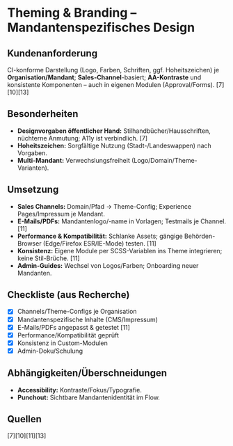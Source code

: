 # Theming & Branding – Mandantenspezifisches Design

## Kundenanforderung
CI-konforme Darstellung (Logo, Farben, Schriften, ggf. Hoheitszeichen) je **Organisation/Mandant**; **Sales-Channel**-basiert; **AA-Kontraste** und konsistente Komponenten – auch in eigenen Modulen (Approval/Forms). [7][10][13]

## Besonderheiten
- **Designvorgaben öffentlicher Hand:** Stilhandbücher/Hausschriften, nüchterne Anmutung; A11y ist verbindlich. [7]  
- **Hoheitszeichen:** Sorgfältige Nutzung (Stadt-/Landeswappen) nach Vorgaben.  
- **Multi-Mandant:** Verwechslungsfreiheit (Logo/Domain/Theme-Varianten).

## Umsetzung
- **Sales Channels:** Domain/Pfad → Theme-Config; Experience Pages/Impressum je Mandant.  
- **E-Mails/PDFs:** Mandantenlogo/-name in Vorlagen; Testmails je Channel. [11]  
- **Performance & Kompatibilität:** Schlanke Assets; gängige Behörden-Browser (Edge/Firefox ESR/IE-Mode) testen. [11]  
- **Konsistenz:** Eigene Module per SCSS-Variablen ins Theme integrieren; keine Stil-Brüche. [11]  
- **Admin-Guides:** Wechsel von Logos/Farben; Onboarding neuer Mandanten.

## Checkliste (aus Recherche)
- [x] Channels/Theme-Configs je Organisation  
- [x] Mandantenspezifische Inhalte (CMS/Impressum)  
- [x] E-Mails/PDFs angepasst & getestet [11]  
- [x] Performance/Kompatibilität geprüft  
- [x] Konsistenz in Custom-Modulen  
- [x] Admin-Doku/Schulung

## Abhängigkeiten/Überschneidungen
- **Accessibility:** Kontraste/Fokus/Typografie.  
- **Punchout:** Sichtbare Mandantenidentität im Flow.

## Quellen
[7][10][11][13]
